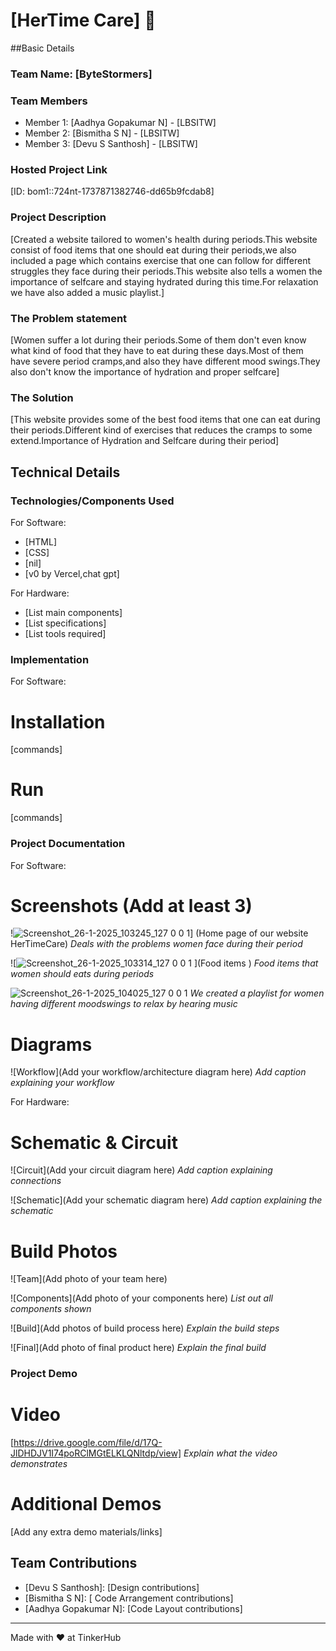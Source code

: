 # [HerTime Care] 🎯


##Basic Details
### Team Name: [ByteStormers]


### Team Members
- Member 1: [Aadhya Gopakumar N] - [LBSITW]
- Member 2: [Bismitha S N] - [LBSITW]
- Member 3: [Devu S Santhosh] - [LBSITW]

### Hosted Project Link
[ID: bom1::724nt-1737871382746-dd65b9fcdab8]

### Project Description
[Created a website tailored to women's  health during periods.This website consist of food items that one should eat during their periods,we also included a page which contains exercise that one can follow for different struggles they face during their periods.This website also tells a women the importance of selfcare and 
 staying hydrated during this time.For relaxation we have also added a music playlist.] 

### The Problem statement
[Women suffer a lot during their periods.Some of them don't even know what kind of food that they have to eat during these days.Most of them have severe period cramps,and also they have different mood swings.They also don't know the importance of hydration and proper selfcare]

### The Solution
[This website provides  some of the best food items that one can eat during their periods.Different kind of exercises that reduces the cramps to some extend.Importance of Hydration and Selfcare during their period]

## Technical Details
### Technologies/Components Used
For Software:
- [HTML]
- [CSS]
- [nil]
- [v0 by Vercel,chat gpt]

For Hardware:
- [List main components]
- [List specifications]
- [List tools required]

### Implementation
For Software:
# Installation
[commands]

# Run
[commands]

### Project Documentation
For Software:

# Screenshots (Add at least 3)
!![Screenshot_26-1-2025_103245_127 0 0 1](https://github.com/user-attachments/assets/40966a70-d15f-4697-aee6-14b4b92c61ce)]
(Home page of our website HerTimeCare)
*Deals with the problems women face during their period*

![![Screenshot_26-1-2025_103314_127 0 0 1](https://github.com/user-attachments/assets/72a93ca6-a0c7-478c-aee6-27102161dde3)
](Food items )
*Food items that women should eats during periods*

![![Screenshot_26-1-2025_104025_127 0 0 1](https://github.com/user-attachments/assets/68fcdc1e-258e-4de1-bec9-3c064798aa34)
](Music )
*We created a playlist for women having different moodswings to relax by hearing music*

# Diagrams
![Workflow](Add your workflow/architecture diagram here)
*Add caption explaining your workflow*

For Hardware:

# Schematic & Circuit
![Circuit](Add your circuit diagram here)
*Add caption explaining connections*

![Schematic](Add your schematic diagram here)
*Add caption explaining the schematic*

# Build Photos
![Team](Add photo of your team here)


![Components](Add photo of your components here)
*List out all components shown*

![Build](Add photos of build process here)
*Explain the build steps*

![Final](Add photo of final product here)
*Explain the final build*

### Project Demo
# Video
[https://drive.google.com/file/d/17Q-JlDHDJV1I74poRClMGtELKLQNltdp/view]
*Explain what the video demonstrates*

# Additional Demos
[Add any extra demo materials/links]

## Team Contributions
- [Devu S Santhosh]: [Design contributions]
- [Bismitha S N]: [ Code Arrangement contributions]
- [Aadhya Gopakumar N]: [Code Layout contributions]

---
Made with ❤️ at TinkerHub
